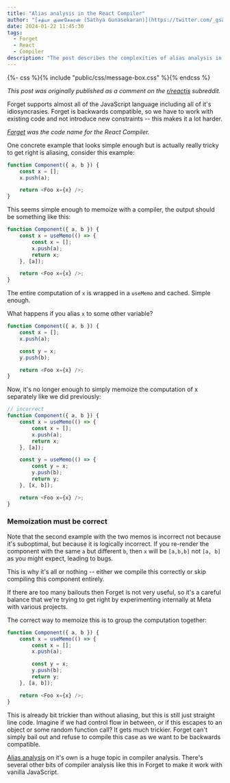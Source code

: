 ```yaml
---
title: "Alias analysis in the React Compiler"
author: "[சத்யா குணசேகரன் (Sathya Gunasekaran)](https://twitter.com/_gsathya)"
date: 2024-01-22 11:45:30
tags:
  - Forget
  - React
  - Compiler
description: "The post describes the complexities of alias analysis in the React Compiler"
---
```


{%- css %}{% include "public/css/message-box.css" %}{% endcss %}

<div class="message-box">
	<p><em>This post was originally published as a comment on the <a href="https://www.reddit.com/r/reactjs/">r/reactjs</a> subreddit.</em></p>
</div>

Forget supports almost all of the JavaScript language including all of it's idiosyncrasies. Forget is backwards compatible, so we have to work with existing code and not introduce new constraints -- this makes it a lot harder.

<div class="message-box">
	<p><em><a href="https://react.dev/blog/2023/03/22/react-labs-what-we-have-been-working-on-march-2023#react-optimizing-compiler">Forget</a> was the code name for the React Compiler.</em></p>
</div>

One concrete example that looks simple enough but is actually really tricky to get right is aliasing, consider this example:

```js
function Component({ a, b }) {
	const x = [];
	x.push(a);

	return <Foo x={x} />;
}
```

This seems simple enough to memoize with a compiler, the output should be something like this:

```js
function Component({ a, b }) {
	const x = useMemo(() => {
		const x = [];
		x.push(a);
		return x;
	}, [a]);

	return <Foo x={x} />;
}
```

The entire computation of `x` is wrapped in a `useMemo` and cached. Simple enough.

What happens if you alias `x` to some other variable?

```js
function Component({ a, b }) {
	const x = [];
	x.push(a);

	const y = x;
	y.push(b);

	return <Foo x={x} />;
}
```

Now, it's no longer enough to simply memoize the computation of x separately like we did previously:

```js
// incorrect
function Component({ a, b }) {
	const x = useMemo(() => {
		const x = [];
		x.push(a);
		return x;
	}, [a]);

	const y = useMemo(() => {
		const y = x;
		y.push(b);
		return y;
	}, [x, b]);

	return <Foo x={x} />;
}
```

### Memoization must be correct

Note that the second example with the two memos is incorrect not because it's
suboptimal, but because it is logically incorrect. If you re-render the component with the same `a` but different `b`, then `x` will be `[a,b,b]` not `[a, b]` as you might expect, leading to bugs.

This is why it's all or nothing -- either we compile this correctly or skip compiling this component entirely.

If there are too many bailouts then Forget is not very useful, so it's a careful balance that we're trying to get right by experimenting internally at Meta with various projects.

The correct way to memoize this is to group the computation together:

```js
function Component({ a, b }) {
	const x = useMemo(() => {
		const x = [];
		x.push(a);

		const y = x;
		y.push(b);
		return y;
	}, [a, b]);

	return <Foo x={x} />;
}
```

This is already bit trickier than without aliasing, but this is still just straight line code. Imagine if we had control flow in between, or if this escapes to an object or some random function call? It gets much trickier. Forget can't simply bail out and refuse to compile this case as we want to be backwards compatible.

[Alias analysis](https://en.wikipedia.org/wiki/Alias_analysis) on it's own is a
huge topic in compiler analysis. There's several other bits of compiler analysis
like this in Forget to make it work with vanilla JavaScript.
